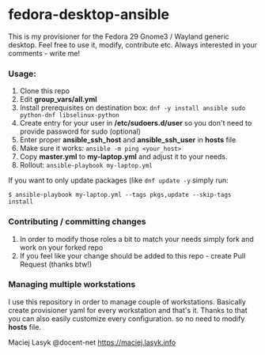 # fedora-desktop-ansible #

This is my provisioner for the Fedora 29 Gnome3 / Wayland
generic desktop. Feel free to use it, modify, contribute etc.
Always interested in your comments - write me!

### Usage: ###

1. Clone this repo
1. Edit **group_vars/all.yml**
1. Install prerequisites on destination box: `dnf -y install ansible sudo python-dnf libselinux-python`
1. Create entry for your user in **/etc/sudoers.d/user** so you don't need to provide password for sudo (optional)
1. Enter proper **ansible_ssh_host** and **ansible_ssh_user** in **hosts** file
1. Make sure it works: `ansible -m ping <your_host>`
1. Copy **master.yml** to **my-laptop.yml** and adjust it to your needs.
1. Rollout: `ansible-playbook my-laptop.yml`

If you want to only update packages (like `dnf update -y` simply run:

`$ ansible-playbook my-laptop.yml --tags pkgs,update --skip-tags install`

### Contributing / committing changes ###

1. In order to modify those roles a bit to match your needs simply fork and work on your forked repo
1. If you feel like your change should be added to this repo - create Pull Request (thanks btw!)

### Managing multiple workstations ###

I use this repository in order to manage couple of workstations. Basically create 
provisioner yaml for every workstation and that's it. Thanks to that you can also easily customize every
configuration. so no need to modify **hosts** file.

Maciej Lasyk
@docent-net
https://maciej.lasyk.info

